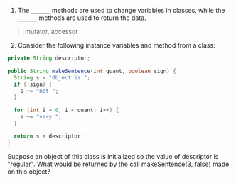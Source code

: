 1. The `______` methods are used to change variables in classes, while the `______` methods are used to return the data. 

> mutator, accessor

2. Consider the following instance variables and method from a class:

```java
private String descriptor;

public String makeSentence(int quant, boolean sign) {
  String s = "Object is ";
  if (!sign) {
    s += "not ";
  }

  for (int i = 0; i < quant; i++) {
    s += "very ";
  }

  return s + descriptor;
}
```

Suppose an object of this class is initialized so the value of descriptor is "regular". What would be returned by the call makeSentence(3, false) made on this object?
